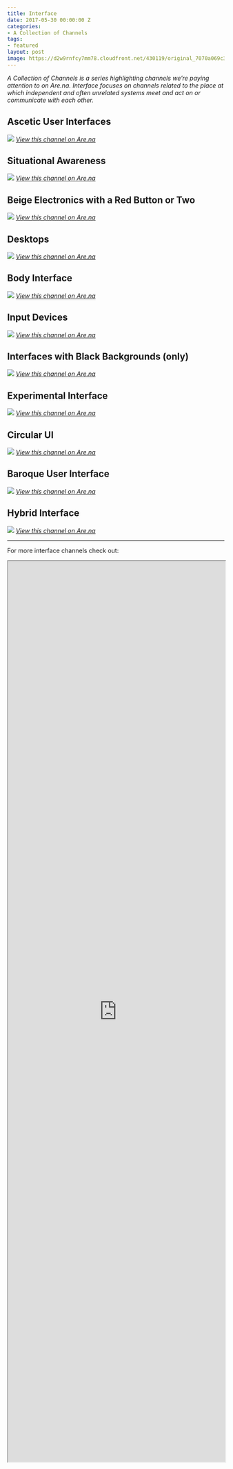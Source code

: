 ```yaml
---
title: Interface
date: 2017-05-30 00:00:00 Z
categories:
- A Collection of Channels
tags:
- featured
layout: post
image: https://d2w9rnfcy7mm78.cloudfront.net/430119/original_7070a069c33eab7bfdcd5a6867234090.jpg
---
```


_A Collection of Channels is a series highlighting channels we’re paying attention to on Are.na. Interface focuses on channels related to the place at which independent and often unrelated systems meet and act on or communicate with each other._

## Ascetic User Interfaces
[![](https://d2w9rnfcy7mm78.cloudfront.net/142326/original_36c961148478ebf2311e792ed56838e7.jpg)](https://www.are.na/james-hicks/ascetic-user-interfaces) *[View this channel on Are.na](https://www.are.na/james-hicks/ascetic-user-interfaces)*

## Situational Awareness
[![](https://d2w9rnfcy7mm78.cloudfront.net/428185/large_e0ab12e5aefda8e12d8fffe475ea2dcc.jpg)](https://www.are.na/architecture-effects/situational-awareness) *[View this channel on Are.na](https://www.are.na/architecture-effects/situational-awareness)*

## Beige Electronics with a Red Button or Two
[![](https://d2w9rnfcy7mm78.cloudfront.net/315673/large_1cdc7592871f0781d0548b18ebbd5626.jpg)](https://www.are.na/zach-rose/beige-electronics-with-a-red-button-or-two) *[View this channel on Are.na](https://www.are.na/zach-rose/beige-electronics-with-a-red-button-or-two)*

## Desktops
[![](https://d2w9rnfcy7mm78.cloudfront.net/952851/large_3b7f81aef96f0ae8c7d0ee7b4a393b1e.png)](https://www.are.na/edouard-u/desktops-1483033537) *[View this channel on Are.na](https://www.are.na/edouard-u/desktops-1483033537)*

## Body Interface
[![](https://d2w9rnfcy7mm78.cloudfront.net/69061/large_96cfcbce1f159f97083744b177937355.jpg)](https://www.are.na/laurel-schwulst/body-interface) *[View this channel on Are.na](https://www.are.na/laurel-schwulst/body-interface)*

## Input Devices
[![](https://d2w9rnfcy7mm78.cloudfront.net/194647/original_5018755689dd8fcd2bb947f3138485bd.gif)](https://www.are.na/morgan-sutherland/input-devices) *[View this channel on Are.na](https://www.are.na/morgan-sutherland/input-devices)*

## Interfaces with Black Backgrounds (only)
[![](https://d2w9rnfcy7mm78.cloudfront.net/150296/large_adb2e1d92dfb983fe656e747ef5962e8.png)](https://www.are.na/sun-an/interface-with-black-backgrounds-only) *[View this channel on Are.na](https://www.are.na/sun-an/interface-with-black-backgrounds-only)*

## Experimental Interface
[![](https://d2w9rnfcy7mm78.cloudfront.net/151083/large_d1caa0a2f219d295b154d6f1f8961744.jpg)](https://www.are.na/john-michael-boling/experimental-interface) *[View this channel on Are.na](https://www.are.na/john-michael-boling/experimental-interface)*

## Circular UI
[![](https://d2w9rnfcy7mm78.cloudfront.net/218602/large_6695fb00d3d7e10ae5e3df34b45e1544.jpg)](https://www.are.na/laurel-schwulst/circular-ui) *[View this channel on Are.na](https://www.are.na/laurel-schwulst/circular-ui)*

## Baroque User Interface
[![](https://d2w9rnfcy7mm78.cloudfront.net/906335/large_b93ef1bbf9d3cd39c22e102ecdec8853.jpg)](https://www.are.na/james-hicks/baroque-user-interface) *[View this channel on Are.na](https://www.are.na/james-hicks/baroque-user-interface)*

## Hybrid Interface
[![](https://d2w9rnfcy7mm78.cloudfront.net/1018175/large_1ddaad6108c4b68bd57f8d3afde345dd.jpg)](https://www.are.na/arthur-roing-baer/hybrid-interface) *[View this channel on Are.na](https://www.are.na/arthur-roing-baer/hybrid-interface)*

---

For more interface channels check out:
<iframe class="arena-iframe" width="100%" height="2090" src="https://www.are.na/toby-shorin/user-interface-superchannel/embed"></iframe>

